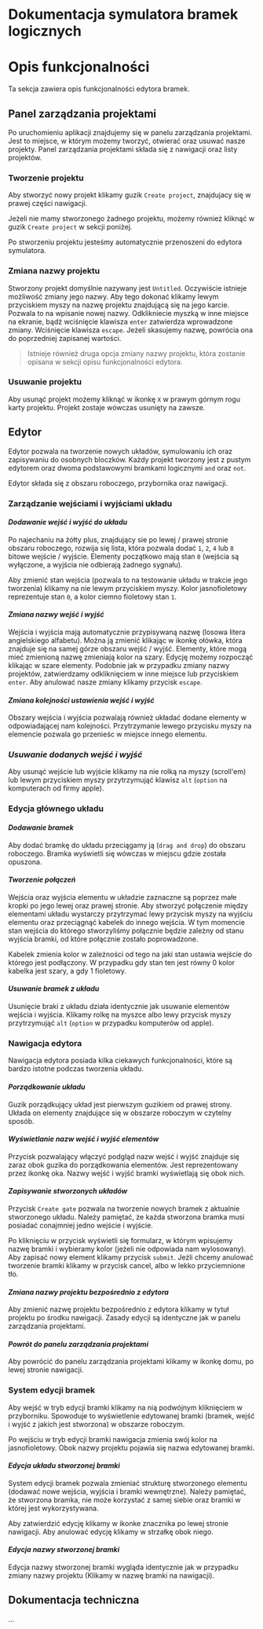 # Dokumentacja symulatora bramek logicznych
# Opis funkcjonalności
Ta sekcja zawiera opis funkcjonalności edytora bramek.

## Panel zarządzania projektami
Po uruchomieniu aplikacji znajdujemy się w panelu zarządzania projektami. Jest to miejsce, w którym możemy tworzyć, otwierać oraz usuwać nasze projekty. Panel zarządzania projektami składa się z nawigacji oraz listy projektów.

### Tworzenie projektu
Aby stworzyć nowy projekt klikamy guzik `Create project`, znajdujacy się w prawej części nawigacji.

<!-- TODO: [obrazek] -->

Jeżeli nie mamy stworzonego żadnego projektu, możemy również kliknąć w guzik `Create project` w sekcji poniżej.

<!-- TODO: [obrazek] -->

Po stworzeniu projektu jesteśmy automatycznie przenoszeni do edytora symulatora.

### Zmiana nazwy projektu
Stworzony projekt domyślnie nazywany jest `Untitled`. Oczywiście istnieje możliwość zmiany jego nazwy. Aby tego dokonać klikamy lewym przyciskiem myszy na nazwę projektu znajdującą się na jego karcie. Pozwala to na wpisanie nowej nazwy. Odklikniecie myszką w inne miejsce na ekranie, bądź wciśnięcie klawisza `enter` zatwierdza wprowadzone zmiany. Wciśnięcie klawisza `escape`. Jeżeli skasujemy nazwę, powrócia ona do poprzedniej zapisanej wartości.

<!-- TODO: [obrazek] -->

> Istnieje również druga opcja zmiany nazwy projektu, która zostanie opisana w sekcji opisu funkcjonalności edytora.


<!-- TODO: [obrazek] -->

### Usuwanie projektu
Aby usunąć projekt możemy kliknąć w ikonkę `X` w prawym górnym rogu karty projektu. Projekt zostaje wówczas usunięty na zawsze.

<!-- TODO: [obrazek] -->

## Edytor
Edytor pozwala na tworzenie nowych układów, symulowaniu ich oraz zapisywaniu do osobnych bloczków. Każdy projekt tworzony jest z pustym edytorem oraz dwoma podstawowymi bramkami logicznymi `and` oraz `not`.

Edytor składa się z obszaru roboczego, przybornika oraz nawigacji.

### Zarządzanie wejściami i wyjściami układu
#### _Dodawanie wejść i wyjść do układu_
Po najechaniu na żółty plus, znajdujący sie po lewej / prawej stronie obszaru roboczego, rozwija się lista, która pozwala dodać `1`, `2`, `4` lub `8` bitowe wejście / wyjście. Elementy początkowo mają stan `0` (wejścia są wyłączone, a wyjścia nie odbierają żadnego sygnału).

<!-- TODO: [obrazek] -->

Aby zmienić stan wejścia (pozwala to na testowanie układu w trakcie jego tworzenia) klikamy na nie lewym przyciskiem myszy. Kolor jasnofioletowy reprezentuje stan `0`, a kolor ciemno fioletowy stan `1`.

<!-- TODO: [obrazek] -->

#### _Zmiana nazwy wejść i wyjść_
Wejścia i wyjścia mają automatycznie przypisywaną nazwę (losowa litera angielskiego alfabetu). Można ją zmienić klikając w ikonkę ołówka, która znajduje się na samej górze obszaru wejść / wyjść. Elementy, które mogą mieć zmienioną nazwę zmieniają kolor na szary. Edycję możemy rozpocząć klikając w szare elementy. Podobnie jak w przypadku zmiany nazwy projektów, zatwierdzamy odkliknięciem w inne miejsce lub przyciskiem `enter`. Aby anulować nasze zmiany klikamy przycisk `escape`.

<!-- TODO: [obrazek] -->

#### _Zmiana kolejności ustawienia wejść i wyjść_ 
Obszary wejścia i wyjścia pozwalają również układać dodane elementy w odpowiadającej nam kolejności. Przytrzymanie lewego przycisku myszy na elemencie pozwala go przenieśc w miejsce innego elementu.

<!-- TODO: [obrazek] -->

### _Usuwanie dodanych wejść i wyjść_
Aby usunąć wejście lub wyjście klikamy na nie rolką na myszy (scroll'em) lub lewym przyciskiem myszy przytrzymująć klawisz `alt` (`option` na komputerach od firmy apple).

### Edycja głównego układu 
#### _Dodawanie bramek_
Aby dodać bramkę do układu przeciągamy ją (`drag and drop`) do obszaru roboczego. Bramka wyświetli się wówczas w miejscu gdzie została opuszona.

#### _Tworzenie połączeń_
Wejścia oraz wyjścia elementu w układzie zaznaczne są poprzez małe kropki po jego lewej oraz prawej stronie. Aby stworzyć połączenie między elementami układu wystarczy przytrzymać lewy przycisk myszy na wyjściu elementu oraz przeciągnąć kabelek do innego wejścia. W tym momencie stan wejścia do którego stworzyliśmy połącznie będzie zależny od stanu wyjścia bramki, od które połącznie zostało poprowadzone. 

Kabelek zmienia kolor w zależności od tego na jaki stan ustawia wejście do którego jest podłączony. W przypadku gdy stan ten jest równy 0 kolor kabelka jest szary, a gdy 1 fioletowy.

#### _Usuwanie bramek z układu_
Usunięcie braki z układu działa identycznie jak usuwanie elementów wejścia i wyjścia. Klikamy rolkę na myszce albo lewy przycisk myszy przytrzymująć `alt` (`option` w przypadku komputerów od apple).

<!-- TODO: [obrazek] -->
### Nawigacja edytora
Nawigacja edytora posiada kilka ciekawych funkcjonalności, które są bardzo istotne podczas tworzenia układu.

#### _Porządkowanie układu_
Guzik porządkujący układ jest pierwszym guzikiem od prawej strony. Układa on elementy znajdujące się w obszarze roboczym w czytelny sposób.

#### _Wyświetlanie nazw wejść i wyjść elementów_
Przycisk pozwalający włączyć podgląd nazw wejść i wyjść znajduje się zaraz obok guzika do porządkowania elementów. Jest reprezentowany przez ikonkę oka. Nazwy wejść i wyjść bramki wyświetlają się obok nich.

#### _Zapisywanie stworzonych układów_
Przycisk `Create gate` pozwala na tworzenie nowych bramek z aktualnie stworzonego układu. Należy pamiętać, że każda stworzona bramka musi posiadać conajmniej jedno wejście i wyjście.

Po kliknięciu w przycisk wyświetli się formularz, w którym wpisujemy nazwę bramki i wybieramy kolor (jeżeli nie odpowiada nam wylosowany). Aby zapisać nowy element klikamy przycisk `submit`. Jeżli chcemy anulować tworzenie bramki klikamy w przycisk cancel, albo w lekko przyciemnione tło.

#### _Zmiana nazwy projektu bezpośrednio z edytora_
Aby zmienić nazwę projektu bezpośrednio z edytora klikamy w tytuł projektu po środku nawigacji. Zasady edycji są identyczne jak w panelu zarządzania projektami.

#### _Powrót do panelu zarządzania projektami_
Aby powrócić do panelu zarządzania projektami klikamy w ikonkę domu, po lewej stronie nawigacji.

### System edycji bramek
Aby wejść w tryb edycji bramki klikamy na nią podwójnym kliknięciem w przyborniku. Spowoduje to wyświetlenie edytowanej bramki (bramek, wejść i wyjść z jakich jest stworzona) w obszarze roboczym. 

Po wejściu w tryb edycji bramki nawigacja zmienia swój kolor na jasnofioletowy. Obok nazwy projektu pojawia się nazwa edytowanej bramki.

#### _Edycja układu stworzonej bramki_
System edycji bramek pozwala zmieniać strukturę stworzonego elementu (dodawać nowe wejścia, wyjścia i bramki wewnętrzne). Należy pamiętać, że stworzona bramka, nie może korzystać z samej siebie oraz bramki w której jest wykorzystywana.

Aby zatwierdzić edycję klikamy w ikonke znacznika po lewej stronie nawigacji. Aby anulować edycję klikamy w strzałkę obok niego.

#### _Edycja nazwy stworzonej bramki_
Edycja nazwy stworzonej bramki wygląda identycznie jak w przypadku zmiany nazwy projektu (Klikamy w nazwę bramki na nawigacji). 

## Dokumentacja techniczna

...
